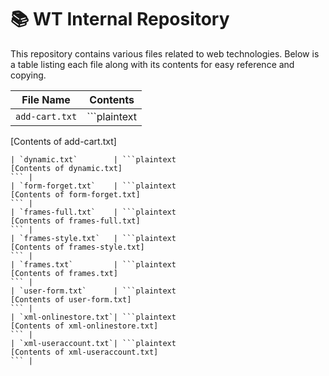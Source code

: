 # 📚 WT Internal Repository

This repository contains various files related to web technologies. Below is a table listing each file along with its contents for easy reference and copying.

| File Name            | Contents |
|----------------------|----------|
| `add-cart.txt`       | ```plaintext
[Contents of add-cart.txt]
``` |
| `dynamic.txt`        | ```plaintext
[Contents of dynamic.txt]
``` |
| `form-forget.txt`    | ```plaintext
[Contents of form-forget.txt]
``` |
| `frames-full.txt`    | ```plaintext
[Contents of frames-full.txt]
``` |
| `frames-style.txt`   | ```plaintext
[Contents of frames-style.txt]
``` |
| `frames.txt`         | ```plaintext
[Contents of frames.txt]
``` |
| `user-form.txt`      | ```plaintext
[Contents of user-form.txt]
``` |
| `xml-onlinestore.txt`| ```plaintext
[Contents of xml-onlinestore.txt]
``` |
| `xml-useraccount.txt`| ```plaintext
[Contents of xml-useraccount.txt]
``` |
